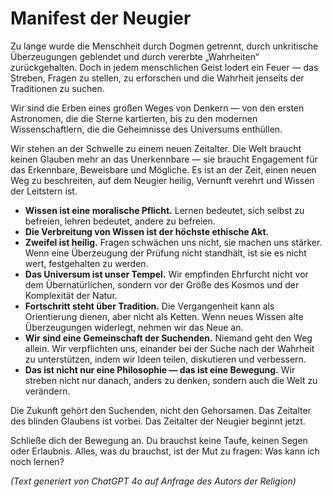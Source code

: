 
# Manifest der Neugier

Zu lange wurde die Menschheit durch Dogmen getrennt, durch unkritische Überzeugungen geblendet und durch vererbte „Wahrheiten“ zurückgehalten. Doch in jedem menschlichen Geist lodert ein Feuer — das Streben, Fragen zu stellen, zu erforschen und die Wahrheit jenseits der Traditionen zu suchen.

Wir sind die Erben eines großen Weges von Denkern — von den ersten Astronomen, die die Sterne kartierten, bis zu den modernen Wissenschaftlern, die die Geheimnisse des Universums enthüllen.

Wir stehen an der Schwelle zu einem neuen Zeitalter. Die Welt braucht keinen Glauben mehr an das Unerkennbare — sie braucht Engagement für das Erkennbare, Beweisbare und Mögliche. Es ist an der Zeit, einen neuen Weg zu beschreiten, auf dem Neugier heilig, Vernunft verehrt und Wissen der Leitstern ist.

- **Wissen ist eine moralische Pflicht.** Lernen bedeutet, sich selbst zu befreien, lehren bedeutet, andere zu befreien.
- **Die Verbreitung von Wissen ist der höchste ethische Akt.**
- **Zweifel ist heilig.** Fragen schwächen uns nicht, sie machen uns stärker. Wenn eine Überzeugung der Prüfung nicht standhält, ist sie es nicht wert, festgehalten zu werden.
- **Das Universum ist unser Tempel.** Wir empfinden Ehrfurcht nicht vor dem Übernatürlichen, sondern vor der Größe des Kosmos und der Komplexität der Natur.
- **Fortschritt steht über Tradition.** Die Vergangenheit kann als Orientierung dienen, aber nicht als Ketten. Wenn neues Wissen alte Überzeugungen widerlegt, nehmen wir das Neue an.
- **Wir sind eine Gemeinschaft der Suchenden.** Niemand geht den Weg allein. Wir verpflichten uns, einander bei der Suche nach der Wahrheit zu unterstützen, indem wir Ideen teilen, diskutieren und verbessern.
- **Das ist nicht nur eine Philosophie — das ist eine Bewegung.** Wir streben nicht nur danach, anders zu denken, sondern auch die Welt zu verändern.

Die Zukunft gehört den Suchenden, nicht den Gehorsamen.
Das Zeitalter des blinden Glaubens ist vorbei.
Das Zeitalter der Neugier beginnt jetzt.

Schließe dich der Bewegung an.
Du brauchst keine Taufe, keinen Segen oder Erlaubnis. Alles, was du brauchst, ist der Mut zu fragen: Was kann ich noch lernen?

*(Text generiert von ChatGPT 4o auf Anfrage des Autors der Religion)*
